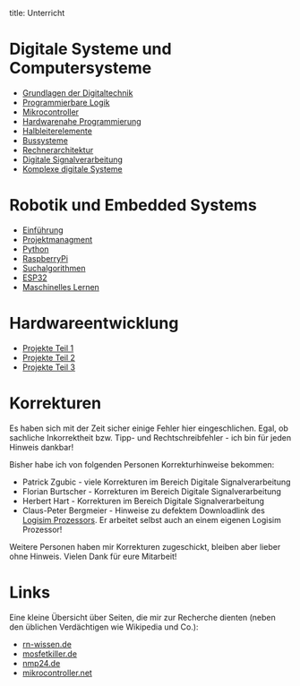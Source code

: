 title: Unterricht

# Digitale Systeme und Computersysteme
* [Grundlagen der Digitaltechnik](dic/grundlagen_der_digitaltechnik/uebersicht.html)
* [Programmierbare Logik](dic/programmierbare_logik/uebersicht.html)
* [Mikrocontroller](dic/mikrocontroller/uebersicht.html)
* [Hardwarenahe Programmierung](dic/hardwarenahe_programmierung/uebersicht.html)
* [Halbleiterelemente](dic/halbleiterelemente/uebersicht.html)
* [Bussysteme](dic/bussysteme/uebersicht.html)
* [Rechnerarchitektur](dic/rechnerarchitektur/uebersicht.html)
* [Digitale Signalverarbeitung](dic/digitale_signalverarbeitung/uebersicht.html)
* [Komplexe digitale Systeme](dic/komplexe_digitale_systeme/uebersicht.html)

# Robotik und Embedded Systems
* [Einführung](wdic/einfuehrung/wdic.html)
* [Projektmanagment](wdic/projektmanagment/uebersicht.html)
* [Python](wdic/python/uebersicht.html)
* [RaspberryPi](wdic/raspberry.html)
* [Suchalgorithmen](wdic/search/uebersicht.html)
* [ESP32](wdic/esp32/installation.html)
* [Maschinelles Lernen](wdic/maschinelles_lernen/ml.html)

# Hardwareentwicklung
* [Projekte Teil 1](hwe/teil1/uebersicht.html)
* [Projekte Teil 2](hwe/teil2/uebersicht.html)
* [Projekte Teil 3](hwe/teil3/uebersicht.html)


# Korrekturen
Es haben sich mit der Zeit sicher einige Fehler hier eingeschlichen. Egal, ob sachliche Inkorrektheit bzw. Tipp- und
Rechtschreibfehler - ich bin für jeden Hinweis dankbar!

Bisher habe ich von folgenden Personen Korrekturhinweise bekommen:

* Patrick Zgubic - viele Korrekturen im Bereich Digitale Signalverarbeitung
* Florian Burtscher - Korrekturen im Bereich Digitale Signalverarbeitung
* Herbert Hart - Korrekturen im Bereich Digitale Signalverarbeitung
* Claus-Peter Bergmeier - Hinweise zu defektem Downloadlink des [Logisim Prozessors](dic/rechnerarchitektur/logisim_prozessor.html). Er arbeitet selbst auch an einem eigenen Logisim Prozessor!

Weitere Personen haben mir Korrekturen zugeschickt, bleiben aber lieber ohne Hinweis. Vielen Dank für eure Mitarbeit!

# Links
Eine kleine Übersicht über Seiten, die mir zur Recherche dienten (neben den üblichen Verdächtigen wie Wikipedia und Co.):

* [rn-wissen.de](https://rn-wissen.de/wiki/index.php?title=Hauptseite)
* [mosfetkiller.de](https://mosfetkiller.de/)
* [nmp24.de](http://nmp24.de/)
* [mikrocontroller.net](https://www.mikrocontroller.net/)
